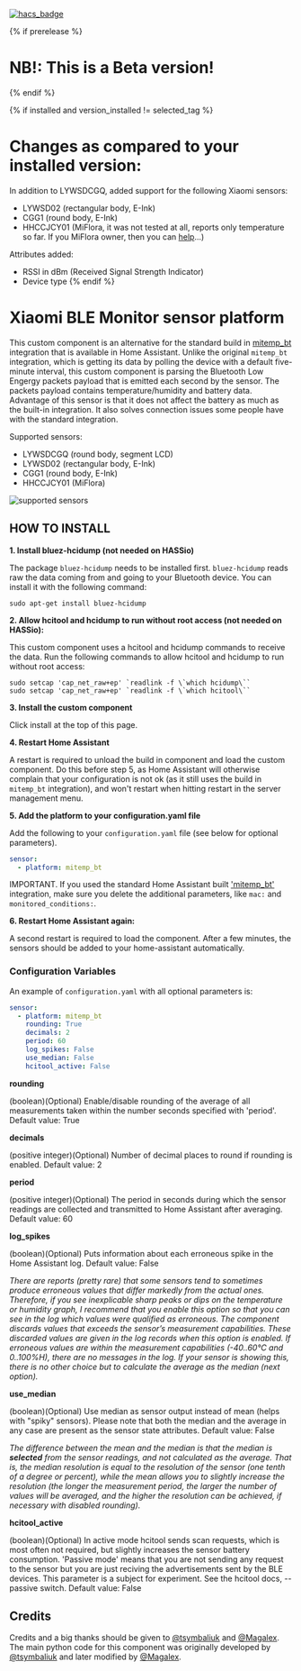 [![hacs_badge](https://img.shields.io/badge/HACS-Custom-orange.svg)](https://github.com/custom-components/hacs)

{% if prerelease %}
# NB!: This is a Beta version!
{% endif %}

{% if installed and version_installed != selected_tag %}
# Changes as compared to your installed version:
In addition to LYWSDCGQ, added support for the following Xiaomi sensors:

 - LYWSD02 (rectangular body, E-Ink)
 - CGG1 (round body, E-Ink)
 - HHCCJCY01 (MiFlora, it was not tested at all, reports only temperature so far. If you MiFlora owner, then you can [help](https://github.com/custom-components/sensor.mitemp_bt/issues/7)...)

Attributes added:

 - RSSI in dBm (Received Signal Strength Indicator)
 - Device type
{% endif %}

# Xiaomi BLE Monitor sensor platform
This custom component is an alternative for the standard build in [mitemp_bt](https://www.home-assistant.io/integrations/mitemp_bt/) integration that is available in Home Assistant. Unlike the original `mitemp_bt` integration, which is getting its data by polling the device with a default five-minute interval, this custom component is parsing the Bluetooth Low Engergy packets payload that is emitted each second by the sensor. The packets payload contains temperature/humidity and battery data. Advantage of this sensor is that it does not affect the battery as much as the built-in integration. It also solves connection issues some people have with the standard integration. 

Supported sensors:
 - LYWSDCGQ (round body, segment LCD)
 - LYWSD02 (rectangular body, E-Ink)
 - CGG1 (round body, E-Ink)
 - HHCCJCY01 (MiFlora)

![supported sensors](https://raw.github.com/custom-components/sensor.mitemp_bt/other-sensors-dev/sensors.jpg)

## HOW TO INSTALL
**1. Install bluez-hcidump (not needed on HASSio)**

The package `bluez-hcidump` needs to be installed first. `bluez-hcidump` reads raw the data coming from and going to your Bluetooth device. You can install it with the following command:

```shell
sudo apt-get install bluez-hcidump
```


**2. Allow hcitool and hcidump to run without root access (not needed on HASSio):**

This custom component uses a hcitool and hcidump commands to receive the data. Run the following commands to allow hcitool and hcidump to run without root access:
```shell
sudo setcap 'cap_net_raw+ep' `readlink -f \`which hcidump\``
sudo setcap 'cap_net_raw+ep' `readlink -f \`which hcitool\``
```


**3. Install the custom component**

Click install at the top of this page.  


**4. Restart Home Assistant**

A restart is required to unload the build in component and load the custom component. Do this before step 5, as Home Assistant will otherwise complain that your configuration is not ok (as it still uses the build in `mitemp_bt` integration), and won't restart when hitting restart in the server management menu.


**5. Add the platform to your configuration.yaml file**

Add the following to your `configuration.yaml` file (see below for optional parameters).

```yaml
sensor:
  - platform: mitemp_bt
```
     
IMPORTANT. If you used the standard Home Assistant built ['mitemp_bt'](https://www.home-assistant.io/integrations/mitemp_bt/) integration, make sure you delete the additional parameters, like `mac:` and `monitored_conditions:`.


**6. Restart Home Assistant again:**

A second restart is required to load the component. After a few minutes, the sensors should be added to your home-assistant automatically. 


### Configuration Variables
An example of `configuration.yaml` with all optional parameters is:

```yaml
sensor:
  - platform: mitemp_bt
    rounding: True
    decimals: 2
    period: 60
    log_spikes: False
    use_median: False
    hcitool_active: False
```


**rounding**

  (boolean)(Optional) Enable/disable rounding of the average of all measurements taken within the number seconds specified with 'period'. Default value: True

**decimals**

  (positive integer)(Optional) Number of decimal places to round if rounding is enabled. Default value: 2

**period**

  (positive integer)(Optional) The period in seconds during which the sensor readings are collected and transmitted to Home Assistant after averaging. Default value: 60

**log_spikes**

  (boolean)(Optional) Puts information about each erroneous spike in the Home Assistant log. Default value: False
  
  *There are reports (pretty rare) that some sensors tend to sometimes produce erroneous values that differ markedly from the actual ones. Therefore, if you see inexplicable sharp peaks or dips on the temperature or humidity graph, I recommend that you enable this option so that you can see in the log which values were qualified as erroneous. The component discards values that exceeds the sensor’s measurement capabilities. These discarded values are given in the log records when this option is enabled. If erroneous values are within the measurement capabilities (-40..60°C and 0..100%H), there are no messages in the log. If your sensor is showing this, there is no other choice but to calculate the average as the median (next option).*

**use_median**

  (boolean)(Optional) Use median as sensor output instead of mean (helps with "spiky" sensors). Please note that both the median and the average in any case are present as the sensor state attributes. Default value: False
  
  *The difference between the mean and the median is that the median is **selected** from the sensor readings, and not calculated as the average. That is, the median resolution is equal to the resolution of the sensor (one tenth of a degree or percent), while the mean allows you to slightly increase the resolution (the longer the measurement period, the larger the number of values will be averaged, and the higher the resolution can be achieved, if necessary with disabled rounding).*

**hcitool_active**

  (boolean)(Optional) In active mode hcitool sends scan requests, which is most often not required, but slightly increases the sensor battery consumption. 'Passive mode' means that you are not sending any request to the sensor but you are just reciving the advertisements sent by the BLE devices. This parameter is a subject for experiment. See the hcitool docs, --passive switch. Default value: False


## Credits
Credits and a big thanks should be given to [@tsymbaliuk](https://community.home-assistant.io/u/tsymbaliuk) and [@Magalex](https://community.home-assistant.io/u/Magalex). The main python code for this component was originally developed by [@tsymbaliuk](https://community.home-assistant.io/u/tsymbaliuk) and later modified by [@Magalex](https://community.home-assistant.io/u/Magalex).
